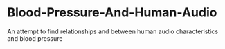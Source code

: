# Blood-Pressure-And-Human-Audio
An attempt to find relationships and between human audio characteristics and blood pressure
